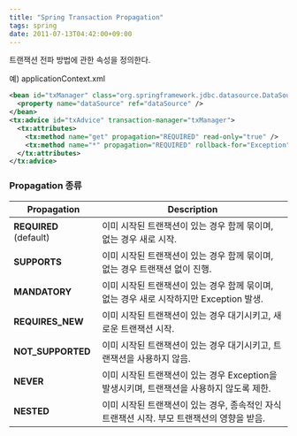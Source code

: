 ```yaml
---
title: "Spring Transaction Propagation"
tags: spring
date: 2011-07-13T04:42:00+09:00
---
```


트랜잭션 전파 방법에 관한 속성을 정의한다.  
  
예) applicationContext.xml
```xml
<bean id="txManager" class="org.springframework.jdbc.datasource.DataSourceTransactionManager">
  <property name="dataSource" ref="dataSource" />
</bean>
<tx:advice id="txAdvice" transaction-manager="txManager">
  <tx:attributes>
    <tx:method name="get" propagation="REQUIRED" read-only="true" />
    <tx:method name="*" propagation="REQUIRED" rollback-for="Exception" />
  </tx:attributes>
</tx:advice>
```
  
### Propagation 종류

| Propagation | Description |
|-------------|-------------|
| **REQUIRED** (default) | 이미 시작된 트랜잭션이 있는 경우 함께 묶이며, 없는 경우 새로 시작. |
| **SUPPORTS** | 이미 시작된 트랜잭션이 있는 경우 함께 묶이며, 없는 경우 트랜잭션 없이 진행. |
| **MANDATORY** | 이미 시작된 트랜잭션이 있는 경우 함께 묶이며, 없는 경우 새로 시작하지만 Exception 발생. |
| **REQUIRES_NEW** | 이미 시작된 트랜잭션이 있는 경우 대기시키고, 새로운 트랜잭션 시작. |
| **NOT_SUPPORTED** | 이미 시작된 트랜잭션이 있는 경우 대기시키고, 트랜잭션을 사용하지 않음. |
| **NEVER** | 이미 시작된 트랜잭션이 있는 경우 Exception을 발생시키며, 트랜잭션을 사용하지 않도록 제한. |
| **NESTED** | 이미 시작된 트랜잭션이 있는 경우, 종속적인 자식 트랜잭션 시작. 부모 트랜잭션의 영향을 받음. |

  
  
